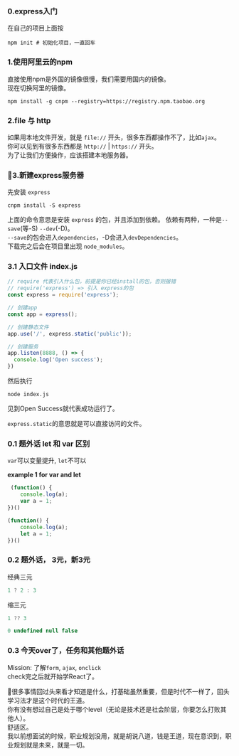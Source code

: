 ### 0.express入门
在自己的项目上面按
```shell
npm init # 初始化项目，一直回车
```

### 1.使用阿里云的npm
直接使用npm是外国的镜像很慢，我们需要用国内的镜像。  
现在切换阿里的镜像。

```shell
npm install -g cnpm --registry=https://registry.npm.taobao.org
```

### 2.file 与 http
如果用本地文件开发，就是 `file://` 开头，很多东西都操作不了，比如`ajax`。  
你可以见到有很多东西都是 `http://` | `https://` 开头。  
为了让我们方便操作，应该搭建本地服务器。

### 3.新建express服务器
先安装 `express`
```
cnpm install -S express
```
上面的命令意思是安装 `express` 的包，并且添加到依赖。 
依赖有两种，一种是`--save`(等-S) `--dev`(-D)。  
`--save`的包会进入`dependencies`，-D会进入`devDependencies`。  
下载完之后会在项目里出现 `node_modules`。

### 3.1 入口文件 index.js
```js
// require 代表引入什么包，前提是你已经install的包，否则报错
// require('express') => 引入 express的包
const express = require('express');

// 创建app
const app = express();

// 创建静态文件
app.use('/', express.static('public'));

// 创建服务
app.listen(8888, () => {
  console.log('Open success');
})
```

然后执行
```shell
node index.js
```

见到Open Success就代表成功运行了。  

`express.static`的意思就是可以直接访问的文件。

### 0.1 题外话 let 和 var 区别
`var`可以变量提升, `let`不可以 

**example 1 for var and let**
```js
 (function() {
    console.log(a);
    var a = 1;
})()
```

```js
(function() {
    console.log(a);
    let a = 1;
})()
```

### 0.2 题外话， 3元，新3元

经典三元
```js
1 ? 2 : 3
```

缩三元
```js
1 ?? 3
```

```js
0 undefined null false
```

### 0.3 今天over了，任务和其他题外话
Mission: 
了解`form`, `ajax`, `onclick`  
check完之后就开始学React了。

很多事情回过头来看才知道是什么，打基础虽然重要，但是时代不一样了，回头学习法才是这个时代的王道。  
你有没有想过自己是处于哪个level（无论是技术还是社会阶层，你要怎么打败其他人）。  
舒适区。  
我以前想面试的时候，职业规划没用，就是胡说八道，钱是王道，现在意识到，职业规划就是未来，就是一切。  

